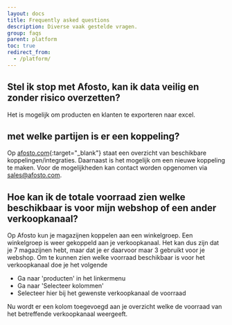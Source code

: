 ```yaml
---
layout: docs
title: Frequently asked questions
description: Diverse vaak gestelde vragen.
group: faqs
parent: platform
toc: true
redirect_from:
  - /platform/
---
```

##  Stel ik stop met Afosto, kan ik data veilig en zonder risico overzetten?
Het is mogelijk om producten en klanten te exporteren naar excel.


## met welke partijen is er een koppeling?
Op [afosto.com](https://afosto.com/integraties/){:target="_blank"} staat een overzicht van beschikbare koppelingen/integraties.
Daarnaast is het mogelijk om een nieuwe koppeling te maken. Voor de mogelijkheden kan contact worden opgenomen via sales@afosto.com.

## Hoe kan ik de totale voorraad zien welke beschikbaar is voor mijn webshop of een ander verkoopkanaal?
Op Afosto kun je magazijnen koppelen aan een winkelgroep. Een winkelgroep is weer gekoppeld aan je verkoopkanaal. Het kan dus zijn dat je 7 magazijnen hebt, maar dat je er daarvoor maar 3 gebruikt voor je webshop. Om te kunnen zien welke voorraad beschikbaar is voor het verkoopkanaal doe je het volgende
* Ga naar 'producten' in het linkermenu
* Ga naar 'Selecteer kolommen'
* Selecteer hier bij het gewenste verkoopkanaal de voorraad

Nu wordt er een kolom toegevoegd aan je overzicht welke de voorraad van het betreffende verkoopkanaal weergeeft.
